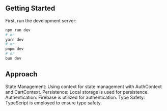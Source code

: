 ## Getting Started

First, run the development server:

```bash
npm run dev
# or
yarn dev
# or
pnpm dev
# or
bun dev
```

## Approach
State Management: Using context for state management with AuthContext and CartContext.
Persistence: Local storage is used for persistence.
Authentication: Firebase is utilized for authentication.
Type Safety: TypeScript is employed to ensure type safety.

